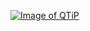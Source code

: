 <a href="https://docs.gtipalliance.org" rel="GTiP Docs">![Image of QTiP](https://s3.us-east-2.amazonaws.com/docs.gtipalliance.org/GTIP-White.png)</a>
